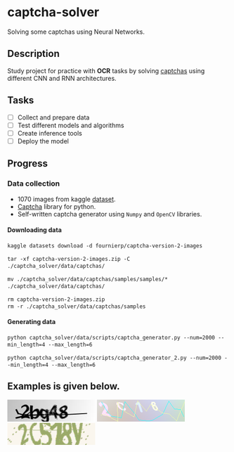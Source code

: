 # captcha-solver
Solving some captchas using Neural Networks.

## Description
Study project for practice with **OCR** tasks by solving 
[captchas](https://en.wikipedia.org/wiki/CAPTCHA) using different CNN and RNN architectures.

## Tasks
- [ ] Collect and prepare data
- [ ] Test different models and algorithms
- [ ] Create inference tools
- [ ] Deploy the model

## Progress
### Data collection
- 1070 images from kaggle [dataset](https://www.kaggle.com/datasets/fournierp/captcha-version-2-images).
- [Captcha](https://github.com/lepture/captcha) library for python.
- Self-written captcha generator using `Numpy` and `OpenCV` libraries.
#### Downloading data
```commandline
kaggle datasets download -d fournierp/captcha-version-2-images
```
```commandline
tar -xf captcha-version-2-images.zip -C ./captcha_solver/data/captchas/
```
```commandline
mv ./captcha_solver/data/captchas/samples/samples/* ./captcha_solver/data/captchas/
```
```commandline
rm captcha-version-2-images.zip 
rm -r ./captcha_solver/data/captchas/samples
```
#### Generating data
```commandline
python captcha_solver/data/scripts/captcha_generator.py --num=2000 --min_length=4 --max_length=6
```
```commandline
python captcha_solver/data/scripts/captcha_generator_2.py --num=2000 --min_length=4 --max_length=6
```

Examples is given below.
- 
![1](https://github.com/shchukinvov/captcha_solver/blob/main/figure/2bg48.png)
![2](https://github.com/shchukinvov/captcha_solver/blob/main/figure/2C16.png)
![3](https://github.com/shchukinvov/captcha_solver/blob/main/figure/2C518y.png)
